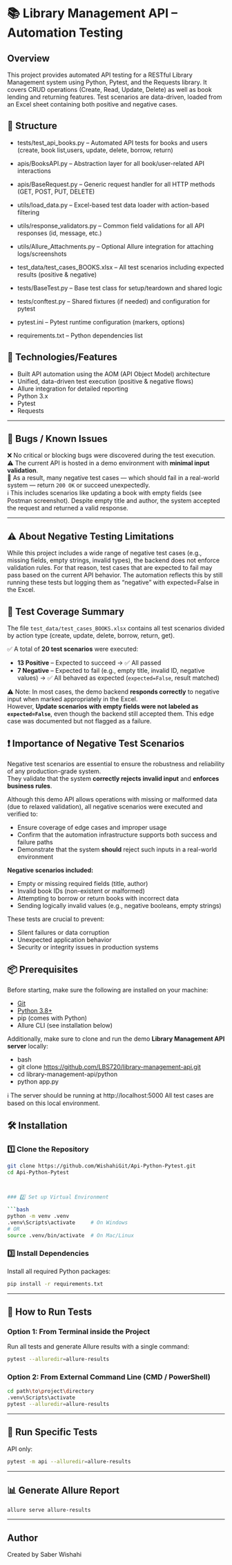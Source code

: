 # 📚 Library Management API – Automation Testing


## Overview
This project provides automated API testing for a RESTful Library Management system using Python, Pytest, and the Requests library.
It covers CRUD operations (Create, Read, Update, Delete) as well as book lending and returning features.
Test scenarios are data-driven, loaded from an Excel sheet containing both positive and negative cases.


## 📁 Structure
- tests/test_api_books.py – Automated API tests for books and users (create, book list,users, update, delete, borrow, return)

- apis/BooksAPI.py – Abstraction layer for all book/user-related API interactions

- apis/BaseRequest.py – Generic request handler for all HTTP methods (GET, POST, PUT, DELETE)

- utils/load_data.py – Excel-based test data loader with action-based filtering

- utils/response_validators.py – Common field validations for all API responses (id, message, etc.)

- utils/Allure_Attachments.py – Optional Allure integration for attaching logs/screenshots

- test_data/test_cases_BOOKS.xlsx – All test scenarios including expected results (positive & negative)

- tests/BaseTest.py – Base test class for setup/teardown and shared logic

- tests/conftest.py – Shared fixtures (if needed) and configuration for pytest

- pytest.ini – Pytest runtime configuration (markers, options)

- requirements.txt – Python dependencies list


## 🔧 Technologies/Features

- Built API automation using the AOM (API Object Model) architecture
- Unified, data-driven test execution (positive & negative flows)
- Allure integration for detailed reporting
- Python 3.x
- Pytest
- Requests

---

## 🐞 Bugs / Known Issues

❌ No critical or blocking bugs were discovered during the test execution.  
⚠️ The current API is hosted in a demo environment with **minimal input validation**.  
🧪 As a result, many negative test cases — which should fail in a real-world system — return `200 OK` or succeed unexpectedly.  
ℹ️ This includes scenarios like updating a book with empty fields (see Postman screenshot). Despite empty title and author, the system accepted the request and returned a valid response.

---

## ⚠️ About Negative Testing Limitations

While this project includes a wide range of negative test cases (e.g., missing fields, empty strings, invalid types), the backend does not enforce validation rules.
For that reason, test cases that are expected to fail may pass based on the current API behavior. The automation reflects this by still running these tests but logging them as “negative” with expected=False in the Excel.


## 📑 Test Coverage Summary

The file `test_data/test_cases_BOOKS.xlsx` contains all test scenarios divided by action type (create, update, delete, borrow, return, get).

✅ A total of **20 test scenarios** were executed:
- **13 Positive** – Expected to succeed → ✅ All passed
- **7 Negative** – Expected to fail (e.g., empty title, invalid ID, negative values) → ✅ All behaved as expected (`expected=False`, result matched)

⚠️ Note: In most cases, the demo backend **responds correctly** to negative input when marked appropriately in the Excel.  
          However, **Update scenarios with empty fields were not labeled as `expected=False`**, even though the backend still accepted them. This edge case was documented but not flagged as a failure.

## ❗ Importance of Negative Test Scenarios

Negative test scenarios are essential to ensure the robustness and reliability of any production-grade system.  
They validate that the system **correctly rejects invalid input** and **enforces business rules**.

Although this demo API allows operations with missing or malformed data (due to relaxed validation), all negative scenarios were executed and verified to:

- Ensure coverage of edge cases and improper usage
- Confirm that the automation infrastructure supports both success and failure paths
- Demonstrate that the system **should** reject such inputs in a real-world environment

**Negative scenarios included:**
- Empty or missing required fields (title, author)
- Invalid book IDs (non-existent or malformed)
- Attempting to borrow or return books with incorrect data
- Sending logically invalid values (e.g., negative booleans, empty strings)

These tests are crucial to prevent:
- Silent failures or data corruption
- Unexpected application behavior
- Security or integrity issues in production systems

## 📦 Prerequisites

Before starting, make sure the following are installed on your machine:

- [Git](https://git-scm.com/downloads)
- [Python 3.8+](https://www.python.org/downloads/)
- pip (comes with Python)
- Allure CLI (see installation below)

Additionally, make sure to clone and run the demo **Library Management API server** locally:
- bash
- git clone https://github.com/LBS720/library-management-api.git
- cd library-management-api/python
- python app.py

ℹ️ The server should be running at http://localhost:5000
All test cases are based on this local environment.




## 🛠️ Installation

### 1️⃣ Clone the Repository

```bash
git clone https://github.com/WishahiGit/Api-Python-Pytest.git
cd Api-Python-Pytest



### 2️⃣ Set up Virtual Environment 

```bash
python -m venv .venv
.venv\Scripts\activate     # On Windows
# OR
source .venv/bin/activate  # On Mac/Linux
```

### 3️⃣ Install Dependencies
 Install all required Python packages:
```bash
pip install -r requirements.txt
```

---

## 🚀 How to Run Tests

### Option 1: From Terminal inside the Project
Run all tests and generate Allure results with a single command:
```bash
pytest --alluredir=allure-results
```

### Option 2: From External Command Line (CMD / PowerShell)

```bash
cd path\to\project\directory
.venv\Scripts\activate
pytest --alluredir=allure-results
```

---

## 🧪 Run Specific Tests


API only:

```bash
pytest -m api --alluredir=allure-results
```

---

## 📊 Generate Allure Report

```bash
allure serve allure-results
```

---


## Author

Created by Saber Wishahi

